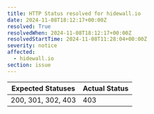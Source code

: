 ```yaml
---
title: HTTP Status resolved for hidewall.io
date: 2024-11-08T18:12:17+00:00Z
resolved: True
resolvedWhen: 2024-11-08T18:12:17+00:00Z
resolvedStartTime: 2024-11-08T11:28:04+00:00Z
severity: notice
affected:
  - hidewall.io
section: issue
---
```


| Expected Statuses | Actual Status  |
|-------------------|----------------|
| 200, 301, 302, 403 | 403 |
